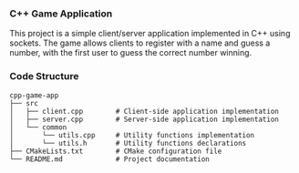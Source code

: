 ### C++ Game Application

This project is a simple client/server application implemented in C++ using sockets. The game allows clients to register with a name and guess a number, with the first user to guess the correct number winning.

### Code Structure

```
cpp-game-app
├── src
│   ├── client.cpp        # Client-side application implementation
│   ├── server.cpp        # Server-side application implementation
│   └── common
│       └── utils.cpp     # Utility functions implementation
│       └── utils.h       # Utility functions declarations
├── CMakeLists.txt        # CMake configuration file
└── README.md             # Project documentation
```